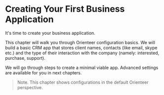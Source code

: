 # Creating Your First Business Application

It's time to create your business application. 

This chapter will walk you through Orienteer configuration basics. We will build a basic CRM app that stores client names, contacts (like email, skype etc.) and the type of their interaction with the company (namely: interested, purchase, support). 

We will go through steps to create a minimal viable app. Advanced settings are available for you in next chapters.


> Note. This chapter shows configurations in the default Orienteer perspective.

